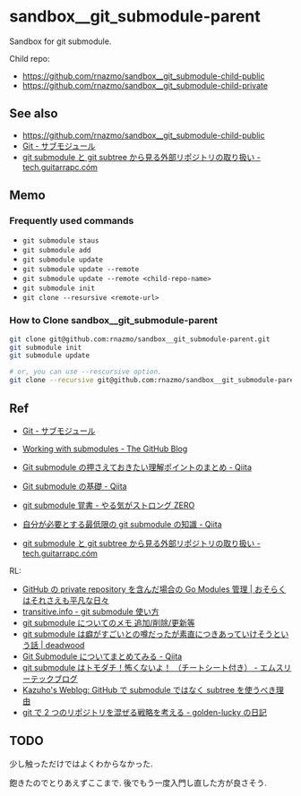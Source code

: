 # sandbox\_\_git_submodule-parent

Sandbox for git submodule.

Child repo:

- https://github.com/rnazmo/sandbox__git_submodule-child-public
- https://github.com/rnazmo/sandbox__git_submodule-child-private

## See also

- https://github.com/rnazmo/sandbox__git_submodule-child-public
- [Git - サブモジュール](https://git-scm.com/book/ja/v2/Git-%E3%81%AE%E3%81%95%E3%81%BE%E3%81%96%E3%81%BE%E3%81%AA%E3%83%84%E3%83%BC%E3%83%AB-%E3%82%B5%E3%83%96%E3%83%A2%E3%82%B8%E3%83%A5%E3%83%BC%E3%83%AB)
- [git submodule と git subtree から見る外部リポジトリの取り扱い - tech.guitarrapc.cóm](https://tech.guitarrapc.com/entry/2019/03/16/065700)

## Memo

### Frequently used commands

- `git submodule staus`
- `git submodule add`
- `git submodule update`
- `git submodule update --remote`
- `git submodule update --remote <child-repo-name>`
- `git submodule init`
- `git clone --resursive <remote-url>`

### How to Clone sandbox\_\_git_submodule-parent

```sh
git clone git@github.com:rnazmo/sandbox__git_submodule-parent.git
git submodule init
git submodule update

# or, you can use --rescursive option.
git clone --recursive git@github.com:rnazmo/sandbox__git_submodule-parent.git
```

## Ref

- [Git - サブモジュール](https://git-scm.com/book/ja/v2/Git-%E3%81%AE%E3%81%95%E3%81%BE%E3%81%96%E3%81%BE%E3%81%AA%E3%83%84%E3%83%BC%E3%83%AB-%E3%82%B5%E3%83%96%E3%83%A2%E3%82%B8%E3%83%A5%E3%83%BC%E3%83%AB)
- [Working with submodules - The GitHub Blog](https://github.blog/2016-02-01-working-with-submodules/)

- [Git submodule の押さえておきたい理解ポイントのまとめ - Qiita](https://qiita.com/kinpira/items/3309eb2e5a9a422199e9)
- [Git submodule の基礎 - Qiita](https://qiita.com/sotarok/items/0d525e568a6088f6f6bb)
- [git submodule 覚書 - やる気がストロング ZERO](https://yaruki-strong-zero.hatenablog.jp/entry/git_submodule)
- [自分が必要とする最低限の git submodule の知識 - Qiita](https://qiita.com/ma2saka/items/4bd00ef6f8c240847807)
- [git submodule と git subtree から見る外部リポジトリの取り扱い - tech.guitarrapc.cóm](https://tech.guitarrapc.com/entry/2019/03/16/065700)

RL:

- [GitHub の private repository を含んだ場合の Go Modules 管理 | おそらくはそれさえも平凡な日々](https://songmu.jp/riji/entry/2019-07-29-go-private-modules.html)
- [transitive.info - git submodule 使い方](http://transitive.info/article/git/command/submodule/)
- [git submodule についてのメモ 追加/削除/更新等](https://rcmdnk.com/blog/2013/10/18/computer-git/)
- [git submodule は癖がすごいとの噂だったが素直につきあっていけそうという話 | deadwood](https://www.d-wood.com/blog/2014/05/22_6257.html)
- [Git Submodule についてまとめてみる - Qiita](https://qiita.com/BlueSilverCat/items/19bb9b814572cd35b2ae)
- [git submodule はトモダチ！怖くないよ！ （チートシート付き） - エムスリーテックブログ](https://www.m3tech.blog/entry/git-submodule)
- [Kazuho's Weblog: GitHub で submodule ではなく subtree を使うべき理由](http://blog.kazuhooku.com/2014/12/github-submodule-subtree.html)
- [git で 2 つのリポジトリを混ぜる戦略を考える - golden-lucky の日記](https://golden-lucky.hatenablog.com/entry/2020/05/04/154704)

## TODO

少し触っただけではよくわからなかった.

飽きたのでとりあえずここまで. 後でもう一度入門し直した方が良さそう.
